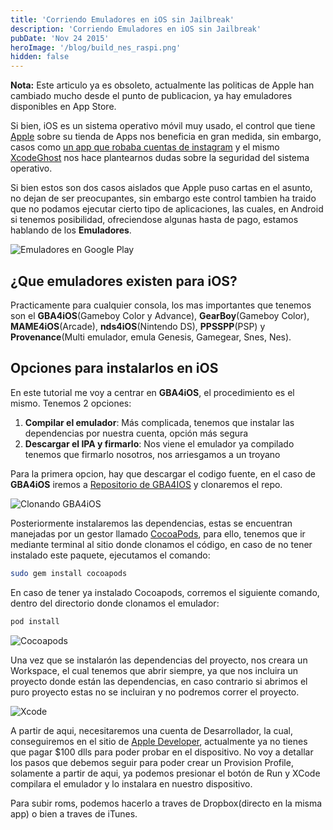 ```yaml
---
title: 'Corriendo Emuladores en iOS sin Jailbreak'
description: 'Corriendo Emuladores en iOS sin Jailbreak'
pubDate: 'Nov 24 2015'
heroImage: '/blog/build_nes_raspi.png'
hidden: false
---
```


**Nota:** Este articulo ya es obsoleto, actualmente las politicas de Apple han cambiado mucho desde el punto de publicacion, ya hay emuladores disponibles en App Store.

Si bien, iOS es un sistema operativo móvil muy usado, el control que tiene [Apple](http://www.apple.com) sobre su tienda de Apps nos beneficia en gran medida, sin embargo, casos como [un app que robaba cuentas de instagram](http://http://betanews.com/2015/11/11/instaagent-app-steals-usernames-and-passwords-from-instagram-users/) y el mismo [XcodeGhost](http://http://www.macrumors.com/2015/09/20/xcodeghost-chinese-malware-faq/) nos hace plantearnos dudas sobre la seguridad del sistema operativo.

Si bien estos son dos casos aislados que Apple puso cartas en el asunto, no dejan de ser preocupantes, sin embargo este control tambien ha traido que no podamos ejecutar cierto tipo de aplicaciones, las cuales, en Android si tenemos posibilidad, ofreciendose algunas hasta de pago, estamos hablando de los **Emuladores**.

![Emuladores en Google Play](/blog/emuladores.png)

## ¿Que emuladores existen para iOS?

Practicamente para cualquier consola, los mas importantes que tenemos son el **GBA4iOS**(Gameboy Color y Advance), **GearBoy**(Gameboy Color), **MAME4iOS**(Arcade), **nds4iOS**(Nintendo DS), **PPSSPP**(PSP) y **Provenance**(Multi emulador, emula Genesis, Gamegear, Snes, Nes).

## Opciones para instalarlos en iOS

En este tutorial me voy a centrar en **GBA4iOS**, el procedimiento es el mismo.
Tenemos 2 opciones:

1. **Compilar el emulador**: Más complicada, tenemos que instalar las dependencias por nuestra cuenta, opción más segura
2. **Descargar el IPA y firmarlo**: Nos viene el emulador ya compilado tenemos que firmarlo nosotros, nos arriesgamos a un troyano

Para la primera opcion, hay que descargar el codigo fuente, en el caso de **GBA4iOS** iremos a [Repositorio de GBA4IOS](https://bitbucket.org/rileytestut/gba4ios) y clonaremos el repo.

![Clonando GBA4iOS](/blog/cloning.png)

Posteriormente instalaremos las dependencias, estas se encuentran manejadas por un gestor llamado [CocoaPods](http://wwww.cocoapods.org), para ello, tenemos que ir mediante terminal al sitio donde clonamos el código, en caso de no tener instalado este paquete, ejecutamos el comando:

```bash
sudo gem install cocoapods
```

En caso de tener ya instalado Cocoapods, corremos el siguiente comando, dentro del directorio donde clonamos el emulador:

```bash
pod install
```

![Cocoapods](/blog/pods.png)

Una vez que se instalarón las dependencias del proyecto, nos creara un Workspace, el cual tenemos que abrir siempre, ya que nos incluira un proyecto donde están las dependencias, en caso contrario si abrimos el puro proyecto estas no se incluiran y no podremos correr el proyecto.

![Xcode](/blog/gbaiosxcode.png)

A partir de aqui, necesitaremos una cuenta de Desarrollador, la cual, conseguiremos en el sitio de [Apple Developer](http://developer.apple.com), actualmente ya no tienes que pagar $100 dlls para poder probar en el dispositivo.
No voy a detallar los pasos que debemos seguir para poder crear un Provision Profile, solamente a partir de aqui, ya podemos presionar el botón de Run y XCode compilara el emulador y lo instalara en nuestro dispositivo.

Para subir roms, podemos hacerlo a traves de Dropbox(directo en la misma app) o bien a traves de iTunes.
